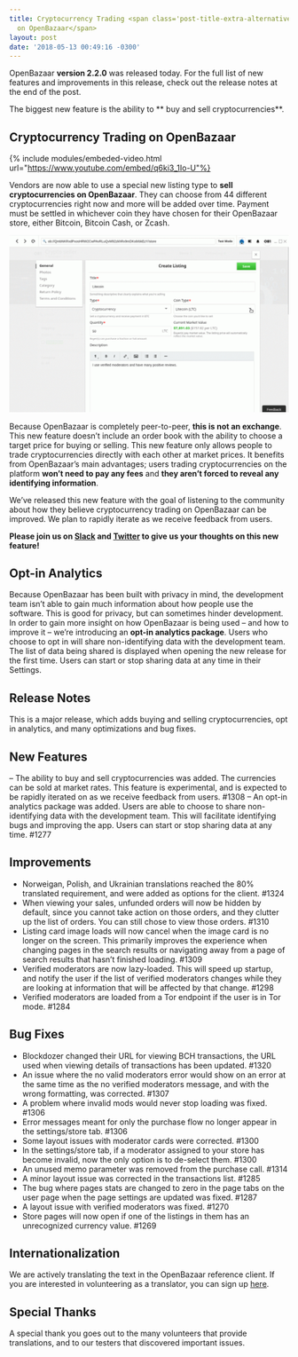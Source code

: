 ```yaml
---
title: Cryptocurrency Trading <span class='post-title-extra-alternative'>Now Available
  on OpenBazaar</span>
layout: post
date: '2018-05-13 00:49:16 -0300'
---
```


OpenBazaar **version 2.2.0** was released today. For the full list of new features and improvements in this release, check out the release notes at the end of the post.

The biggest new feature is the ability to ** buy and sell cryptocurrencies**.

## Cryptocurrency Trading on OpenBazaar

{% include modules/embeded-video.html url="https://www.youtube.com/embed/q6ki3_1Io-U"%}

Vendors are now able to use a special new listing type to **sell cryptocurrencies on OpenBazaar**. They can choose from 44 different cryptocurrencies right now and more will be added over time. Payment must be settled in whichever coin they have chosen for their OpenBazaar store, either Bitcoin, Bitcoin Cash, or Zcash.

![crypto listings](cryptolistings.gif)

Because OpenBazaar is completely peer-to-peer, **this is not an exchange**. This new feature doesn’t include an order book with the ability to choose a target price for buying or selling. This new feature only allows people to trade cryptocurrencies directly with each other at market prices. It benefits from OpenBazaar’s main advantages; users trading cryptocurrencies on the platform **won’t need to pay any fees** and **they aren’t forced to reveal any identifying information**.

We’ve released this new feature with the goal of listening to the community about how they believe cryptocurrency trading on OpenBazaar can be improved. We plan to rapidly iterate as we receive feedback from users.

**Please join us on [Slack](https://openbazaar.org/slack) and [Twitter](https://twitter.com/openbazaar) to give us your thoughts on this new feature!**

## Opt-in Analytics
Because OpenBazaar has been built with privacy in mind, the development team isn’t able to gain much information about how people use the software. This is good for privacy, but can sometimes hinder development. In order to gain more insight on how OpenBazaar is being used – and how to improve it – we’re introducing an **opt-in analytics package**. Users who choose to opt in will share non-identifying data with the development team. The list of data being shared is displayed when opening the new release for the first time. Users can start or stop sharing data at any time in their Settings.

## Release Notes
This is a major release, which adds buying and selling cryptocurrencies, opt in analytics, and many optimizations and bug fixes.

## New Features
– The ability to buy and sell cryptocurrencies was added. The currencies can be sold at market rates. This feature is experimental, and is expected to be rapidly iterated on as we receive feedback from users. #1308
– An opt-in analytics package was added. Users are able to choose to share non-identifying data with the development team. This will facilitate identifying bugs and improving the app. Users can start or stop sharing data at any time. #1277

## Improvements

- Norweigan, Polish, and Ukrainian translations reached the 80% translated requirement, and were added as options for the client. #1324
- When viewing your sales, unfunded orders will now be hidden by default, since you cannot take action on those orders, and they clutter up the list of orders. You can still chose to view those orders. #1310
- Listing card image loads will now cancel when the image card is no longer on the screen. This primarily improves the experience when changing pages in the search results or navigating away from a page of search results that hasn’t finished loading. #1309
- Verified moderators are now lazy-loaded. This will speed up startup, and notify the user if the list of verified moderators changes while they are looking at information that will be affected by that change. #1298
- Verified moderators are loaded from a Tor endpoint if the user is in Tor mode. #1284

## Bug Fixes
- Blockdozer changed their URL for viewing BCH transactions, the URL used when viewing details of transactions has been updated. #1320
- An issue where the no valid moderators error would show on an error at the same time as the no verified moderators message, and with the wrong formatting, was corrected. #1307
- A problem where invalid mods would never stop loading was fixed. #1306
- Error messages meant for only the purchase flow no longer appear in the settings/store tab. #1306
- Some layout issues with moderator cards were corrected. #1300
- In the settings/store tab, if a moderator assigned to your store has become invalid, now the only option is to de-select them. #1300
- An unused memo parameter was removed from the purchase call. #1314
- A minor layout issue was corrected in the transactions list. #1285
- The bug where pages stats are changed to zero in the page tabs on the user page when the page settings are updated was fixed. #1287
- A layout issue with verified moderators was fixed. #1270
- Store pages will now open if one of the listings in them has an unrecognized currency value. #1269

## Internationalization
We are actively translating the text in the OpenBazaar reference client. If you are interested in volunteering as a translator, you can sign up [here](https://www.transifex.com/ob1/openbazaar). 

## Special Thanks
A special thank you goes out to the many volunteers that provide translations, and to our testers that discovered important issues.
